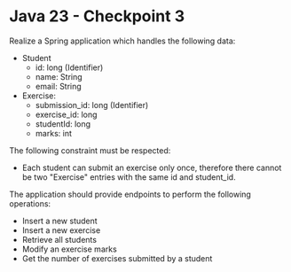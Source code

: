 # Java 23 - Checkpoint 3
Realize a Spring application which handles the following data:
- Student
  - id: long (Identifier)
  - name: String
  - email: String
- Exercise:
  - submission_id: long (Identifier) 
  - exercise_id: long
  - studentId: long
  - marks: int
  
The following constraint must be respected:
- Each student can submit an exercise only once, therefore there cannot be two "Exercise" entries with the same id and student_id.

The application should provide endpoints to perform the following operations:
- Insert a new student
- Insert a new exercise
- Retrieve all students
- Modify an exercise marks
- Get the number of exercises submitted by a student
